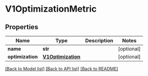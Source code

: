 # V1OptimizationMetric


## Properties
Name | Type | Description | Notes
------------ | ------------- | ------------- | -------------
**name** | **str** |  | [optional] 
**optimization** | [**V1Optimization**](V1Optimization.md) |  | [optional] 

[[Back to Model list]](../README.md#documentation-for-models) [[Back to API list]](../README.md#documentation-for-api-endpoints) [[Back to README]](../README.md)


